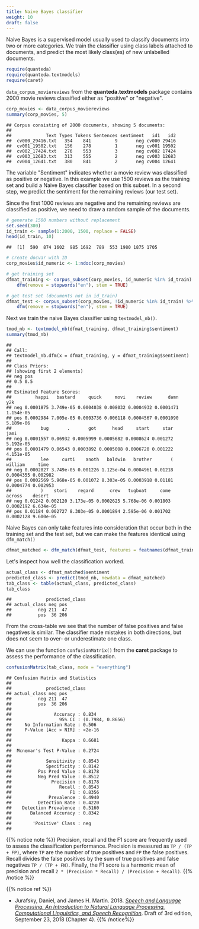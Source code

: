 ```yaml
---
title: Naive Bayes classifier
weight: 10
draft: false
---
```


Naive Bayes is a supervised model usually used to classify documents into two or more categories. We train the classifier using class labels attached to documents, and predict the most likely class(es) of new unlabelled documents.


```r
require(quanteda)
require(quanteda.textmodels)
require(caret)
```

`data_corpus_moviereviews` from the **quanteda.textmodels** package contains 2000 movie reviews classified either as "positive" or "negative".


```r
corp_movies <- data_corpus_moviereviews
summary(corp_movies, 5)
```

```
## Corpus consisting of 2000 documents, showing 5 documents:
## 
##             Text Types Tokens Sentences sentiment   id1   id2
##  cv000_29416.txt   354    841         9       neg cv000 29416
##  cv001_19502.txt   156    278         1       neg cv001 19502
##  cv002_17424.txt   276    553         3       neg cv002 17424
##  cv003_12683.txt   313    555         2       neg cv003 12683
##  cv004_12641.txt   380    841         2       neg cv004 12641
```

The variable "Sentiment" indicates whether a movie review was classified as positive or negative. In this example we use 1500 reviews as the training set and build a Naive Bayes classifier based on this subset. In a second step, we predict the sentiment for the remaining reviews (our test set).

Since the first 1000 reviews are negative and the remaining reviews are classified as positive, we need to draw a random sample of the documents.


```r
# generate 1500 numbers without replacement
set.seed(300)
id_train <- sample(1:2000, 1500, replace = FALSE)
head(id_train, 10)
```

```
##  [1]  590  874 1602  985 1692  789  553 1980 1875 1705
```

```r
# create docvar with ID
corp_movies$id_numeric <- 1:ndoc(corp_movies)

# get training set
dfmat_training <- corpus_subset(corp_movies, id_numeric %in% id_train) %>%
    dfm(remove = stopwords("en"), stem = TRUE)

# get test set (documents not in id_train)
dfmat_test <- corpus_subset(corp_movies, !id_numeric %in% id_train) %>%
    dfm(remove = stopwords("en"), stem = TRUE)
```

Next we train the naive Bayes classifier using `textmodel_nb()`.


```r
tmod_nb <- textmodel_nb(dfmat_training, dfmat_training$sentiment)
summary(tmod_nb)
```

```
## 
## Call:
## textmodel_nb.dfm(x = dfmat_training, y = dfmat_training$sentiment)
## 
## Class Priors:
## (showing first 2 elements)
## neg pos 
## 0.5 0.5 
## 
## Estimated Feature Scores:
##         happi   bastard     quick     movi    review      damn       y2k
## neg 0.0001875 3.749e-05 0.0004038 0.008032 0.0004932 0.0001471 1.154e-05
## pos 0.0002984 7.005e-05 0.0003736 0.006118 0.0004567 0.0001090 5.189e-06
##           bug       .       got      head     start     star      jami
## neg 0.0001557 0.06932 0.0005999 0.0005682 0.0008624 0.001272 5.192e-05
## pos 0.0001479 0.06543 0.0003892 0.0005008 0.0006720 0.001222 4.151e-05
##           lee     curti    anoth   baldwin   brother       (   william     time
## neg 0.0002827 3.749e-05 0.001226 1.125e-04 0.0004961 0.01218 0.0004355 0.002982
## pos 0.0002569 5.968e-05 0.001072 8.303e-05 0.0003918 0.01181 0.0004774 0.002953
##           )    stori    regard      crew   tugboat     come    across    desert
## neg 0.01242 0.002120 3.173e-05 0.0002625 5.768e-06 0.001803 0.0002192 6.634e-05
## pos 0.01184 0.002727 8.303e-05 0.0001894 2.595e-06 0.001702 0.0002128 9.600e-05
```

Naive Bayes can only take features into consideration that occur both in the training set and the test set, but we can make the features identical using `dfm_match()`


```r
dfmat_matched <- dfm_match(dfmat_test, features = featnames(dfmat_training))
```

Let's inspect how well the classification worked.


```r
actual_class <- dfmat_matched$sentiment
predicted_class <- predict(tmod_nb, newdata = dfmat_matched)
tab_class <- table(actual_class, predicted_class)
tab_class
```

```
##             predicted_class
## actual_class neg pos
##          neg 211  47
##          pos  36 206
```

From the cross-table we see that the number of false positives and false negatives is similar. The classifier made mistakes in both directions, but does not seem to over- or underestimate one class.

We can use the function `confusionMatrix()` from the **caret** package to assess the performance of the classification.


```r
confusionMatrix(tab_class, mode = "everything")
```

```
## Confusion Matrix and Statistics
## 
##             predicted_class
## actual_class neg pos
##          neg 211  47
##          pos  36 206
##                                           
##                Accuracy : 0.834           
##                  95% CI : (0.7984, 0.8656)
##     No Information Rate : 0.506           
##     P-Value [Acc > NIR] : <2e-16          
##                                           
##                   Kappa : 0.6681          
##                                           
##  Mcnemar's Test P-Value : 0.2724          
##                                           
##             Sensitivity : 0.8543          
##             Specificity : 0.8142          
##          Pos Pred Value : 0.8178          
##          Neg Pred Value : 0.8512          
##               Precision : 0.8178          
##                  Recall : 0.8543          
##                      F1 : 0.8356          
##              Prevalence : 0.4940          
##          Detection Rate : 0.4220          
##    Detection Prevalence : 0.5160          
##       Balanced Accuracy : 0.8342          
##                                           
##        'Positive' Class : neg             
## 
```

{{% notice note %}}
Precision, recall and the F1 score are frequently used to assess the classification performance. Precision is measured as `TP / (TP + FP)`, where `TP` are the number of true positives and  `FP`  the false positives. Recall divides the false positives by the sum of true positives and false negatives `TP / (TP + FN)`. Finally, the F1 score is a harmonic mean of precision and recall `2 * (Precision * Recall) / (Precision + Recall)`.
{{% /notice %}}

{{% notice ref %}}
- Jurafsky, Daniel, and James H. Martin. 2018. [_Speech and Language Processing. An Introduction to Natural Language Processing, Computational Linguistics, and Speech Recognition_](https://web.stanford.edu/~jurafsky/slp3/4.pdf). Draft of 3rd edition, September 23, 2018 (Chapter 4). 
{{% /notice%}}
